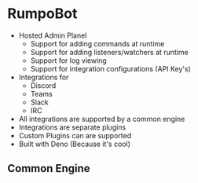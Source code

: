 # RumpoBot


- Hosted Admin Planel
    - Support for adding commands at runtime
    - Support for adding listeners/watchers at runtime
    - Support for log viewing
    - Support for integration configurations (API Key's)
- Integrations for
    - Discord
    - Teams
    - Slack
    - IRC
- All integrations are supported by a common engine
- Integrations are separate plugins 
- Custom Plugins can are supported
- Built with Deno (Because it's cool)


## Common Engine


